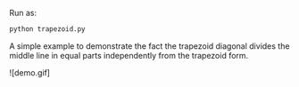 Run as:

```bash
python trapezoid.py
```

A simple example to demonstrate the fact the trapezoid diagonal divides the middle
line in equal parts independently from the trapezoid form.

![demo.gif]
